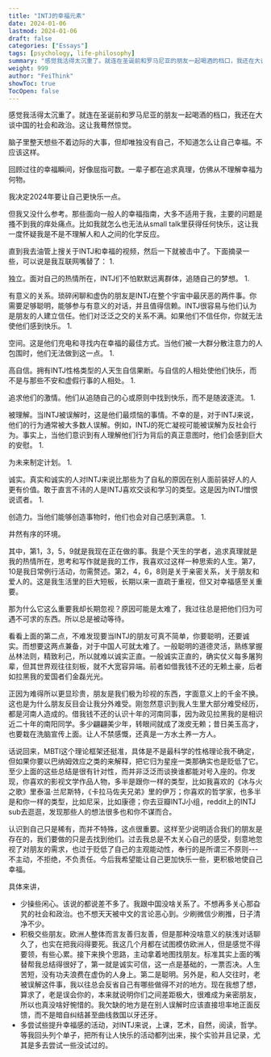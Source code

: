 ```yaml
---
title: "INTJ的幸福元素"
date: 2024-01-06
lastmod: 2024-01-06
draft: false
categories: ["Essays"]
tags: [psychology, life-philosophy]
summary: "感觉我活得太沉重了。就连在圣诞前和罗马尼亚的朋友一起喝酒的档口，我还在大谈中国的社会和政治。这让我蓦然惊觉。 脑子里整天想些不着边际的大事，但却唯独没有自己，不知道怎么让自己幸福。不应该这样。..."
weight: 999
author: "FeiThink"
showToc: true
TocOpen: false
---
```




感觉我活得太沉重了。就连在圣诞前和罗马尼亚的朋友一起喝酒的档口，我还在大谈中国的社会和政治。这让我蓦然惊觉。

脑子里整天想些不着边际的大事，但却唯独没有自己，不知道怎么让自己幸福。不应该这样。

回顾过往的幸福瞬间，好像屈指可数。一辈子都在追求真理，仿佛从不理解幸福为何物。

我决定2024年要让自己更快乐一点。

但我又没什么参考。那些面向一般人的幸福指南，大多不适用于我，主要的问题是搔不到我的痒处痛点。比如我就怎么也无法从small talk里获得任何快乐，这让我一度怀疑我是不是不理解人和人之间的化学反应。

直到我去油管上搜关于INTJ和幸福的视频，然后一下就被击中了。下面摘录一些，可以说是我互联网嘴替了：
1. 

独立。面对自己的热情所在，INTJ们不怕默默远离群体，追随自己的梦想。
1. 

有意义的关系。琐碎闲聊和虚伪的朋友是INTJ在整个宇宙中最厌恶的两件事。你需要足够聪明，能够参与有意义的对话，并且值得信赖。INTJ很容易与他们认为是朋友的人建立信任。他们对泛泛之交的关系不满。如果他们不信任你，你就无法使他们感到快乐。
1. 

空间。这是他们充电和寻找内在幸福的最佳方式。当他们被一大群分散注意力的人包围时，他们无法做到这一点。
1. 

高自信。拥有INTJ性格类型的人天生自信果断。与自信的人相处使他们快乐，而不是与那些不安和虚假行事的人相处。
1. 

追求他们的激情。他们从追随自己的心或原则中找到快乐，而不是随波逐流。
1. 

被理解。当INTJ被误解时，这是他们最烦恼的事情。不幸的是，对于INTJ来说，他们的行为通常被大多数人误解。例如，INTJ的死亡凝视可能被误解为反社会行为。事实上，当他们意识到有人理解他们行为背后的真正意图时，他们会感到巨大的安慰。
1. 

为未来制定计划。
1. 

诚实。真实和诚实的人对INTJ来说比那些为了自私的原因在别人面前装好人的人更有价值。敢于直言不讳的人是INTJ喜欢交谈和学习的类型。这是因为INTJ憎恨说谎者。
1. 

创造力。当他们能够创造事物时，他们也会对自己感到满意。
1. 

井然有序的环境。

其中，第1，3，5，9就是我现在正在做的事。我是个天生的学者，追求真理就是我的热情所在，思考和写作就是我的工作，我喜欢过这样一种思索的人生。第7，10是我日常例行活动，勿需赘述。第2，4，6，8则是关于亲密关系，关于朋友和爱人的。这是我生活里的巨大短板，长期以来一直疏于重视，但又对幸福感至关重要。

那为什么它这么重要我却长期忽视？原因可能是太难了，我过往总是把他们归为可遇不可求的东西。所以总是被动等待。

看看上面的第二点，不难发现要当INTJ的朋友可真不简单，你要聪明，还要诚实。而想要这两点兼备，对于中国人可就太难了。一般聪明的道德灵活，熟练掌握丛林法则，精致利己，所以就难以诚实正直。一般诚实正直的，确实仗义每多屠狗辈，但其世界观往往刻板，就不大宽容异端。前者如借我钱不还的无赖土豪，后者如拉黑我的爱国者们金磊光光。

正因为难得所以更显珍贵，朋友是我们极为珍视的东西，字面意义上的千金不换。这也是为什么朋友反目会让我分外难受。刚忽然意识到我人生里大部分难受经历，都是河南人造成的。借我钱不还的认识十年的河南同事，因为政见拉黑我的是相识近二十年的南阳同学。多少翩翩美少年，转眼间就成了泼皮无赖；昔日美玉高才，也要栽在洗脑宣传上面。让人不禁感慨，还真是一方水土养一方人。

话说回来，MBTI这个理论框架还挺准，具体是不是最科学的性格理论我不确定，但如果你要以巴纳姆效应之类的来解释，把它归为星座一类那确实也是贬低了它。至少上面的这些总结是很有针对性，而并非泛泛而谈换谁都能对号入座的。你发现，你喜欢的影视文学作品人物，多半是跟你一样的类型，比如我喜欢的《冰与火之歌》里泰温·兰尼斯特，《卡拉马佐夫兄弟》里的伊万；你喜欢的哲学家，也多半是和你一样的类型，比如尼采，比如康德；你去豆瓣INTJ小组，reddit上的INTJ sub去逛逛，发现那些人的想法很多也和你不谋而合。

认识到自己只是稀有，而并不特殊，这点很重要。这样至少说明适合我们的朋友是存在的，我们要做的只是去找到他们。过去我总是不太关心自己的感受，刻意地忽视了对朋友的需求，也过于贬低了自己的主观能动性，奉行的是所谓三不原则---不主动，不拒绝，不负责任。今后我希望能让自己更加快乐一些，更积极地使自己幸福。

具体来讲，
- 少操些闲心。该说的都说差不多了。我跟中国没啥关系了。不想再多关心那旮旯的社会和政治。也不想天天被中文的言论恶心到。少刷微信少刷推，日子清净不少。
- 积极交些朋友。欧洲人整体而言友善归友善，但是那种没啥意义的肤浅对话聊久了，也实在把我闷得要死。我这几个月都在试图模仿欧洲人，但是感觉不得要领，有些心累。接下来换个思路，主动拿着地图找朋友。标准其实上面的嘴替帮我总结得很好了，第一就是诚实可信，这一点是基础的，一票否决。人生苦短，没有功夫浪费在虚伪的人身上。第二是聪明。另外是，和人交往时，老被误解这件事，我以往总会反省自己有哪些做得不对的地方。现在我想了想，算求了，老是误会你的，本来就说明你们之间差距极大，很难成为亲密朋友，所以也真没啥好惋惜的。我欠缺的地方是在别人误解时应该直接坦率地正面反馈，而不是暗自纠结甚至曲线救国以牙还牙。
- 多尝试些提升幸福感的活动，对INTJ来说，上课，艺术，自然，阅读，哲学。等我回头列个单子，把所有让人快乐的活动都列出来，挨个实验并且记录，尤其是多去尝试一些没试过的。

